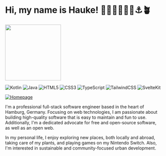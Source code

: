 # Hi, my name is Hauke! 👋🏻👨🏼‍💻🌊⚓️🪴

<a  href="https://github.com/haukesomm">
  <img height="180rem" src="https://github-readme-stats.vercel.app/api/top-langs/?username=haukesomm&theme=swift&layout=compact" />
</a>

<br>

![Kotlin](https://img.shields.io/badge/kotlin-%237F52FF.svg?style=for-the-badge&logo=kotlin&logoColor=white) 
![Java](https://img.shields.io/badge/java-%23ED8B00.svg?style=for-the-badge&logo=openjdk&logoColor=white) 
![HTML5](https://img.shields.io/badge/html5-E34F26.svg?style=for-the-badge&logo=html5&logoColor=white) 
![CSS3](https://img.shields.io/badge/css3-1572B6.svg?style=for-the-badge&logo=css3&logoColor=white)
![TypeScript](https://img.shields.io/badge/TypeScript-3178C6?style=for-the-badge&logo=typescript&logoColor=white)
![TailwindCSS](https://img.shields.io/badge/tailwindcss-%2338B2AC.svg?style=for-the-badge&logo=tailwind-css&logoColor=white)
![SvelteKit](https://img.shields.io/badge/SvelteKit-FF3E00?style=for-the-badge&logo=svelte&logoColor=white)

[![Homepage](https://img.shields.io/badge/Visit%20my%20website-haukesomm.de-121d44?style=for-the-badge)](https://haukesomm.de)

I'm a professional full-stack software engineer based in the heart of Hamburg, Germany. Focusing on web technologies, 
I am passionate about building high-quality software that is easy to maintain and fun to use. Additionally, I'm a 
dedicated advocate for free and open-source software, as well as an open web.

In my personal life, I enjoy exploring new places, both locally and abroad, taking care of my plants, and playing games 
on my Nintendo Switch. Also, I'm interested in sustainable and community-focused urban development.